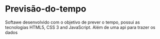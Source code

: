 # Previsão-do-tempo
Softawe desenvolvido com o objetivo de prever o tempo, possui as tecnologias HTML5, CSS 3 and JavaScript. Além de uma api para trazer os dados
